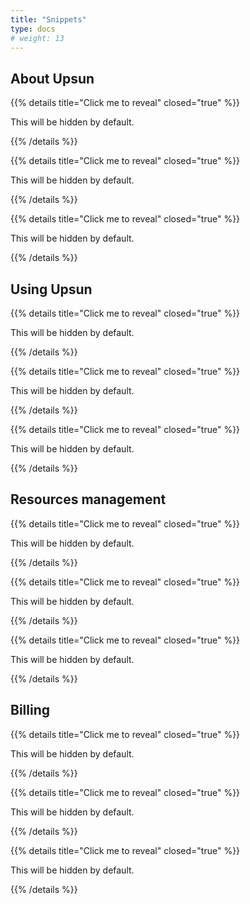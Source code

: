 ```yaml
---
title: "Snippets"
type: docs
# weight: 13
---
```


## About Upsun

{{% details title="Click me to reveal" closed="true" %}}

This will be hidden by default.

{{% /details %}}

{{% details title="Click me to reveal" closed="true" %}}

This will be hidden by default.

{{% /details %}}

{{% details title="Click me to reveal" closed="true" %}}

This will be hidden by default.

{{% /details %}}

## Using Upsun

{{% details title="Click me to reveal" closed="true" %}}

This will be hidden by default.

{{% /details %}}

{{% details title="Click me to reveal" closed="true" %}}

This will be hidden by default.

{{% /details %}}

{{% details title="Click me to reveal" closed="true" %}}

This will be hidden by default.

{{% /details %}}

## Resources management

{{% details title="Click me to reveal" closed="true" %}}

This will be hidden by default.

{{% /details %}}

{{% details title="Click me to reveal" closed="true" %}}

This will be hidden by default.

{{% /details %}}

{{% details title="Click me to reveal" closed="true" %}}

This will be hidden by default.

{{% /details %}}

## Billing

{{% details title="Click me to reveal" closed="true" %}}

This will be hidden by default.

{{% /details %}}

{{% details title="Click me to reveal" closed="true" %}}

This will be hidden by default.

{{% /details %}}

{{% details title="Click me to reveal" closed="true" %}}

This will be hidden by default.

{{% /details %}}
